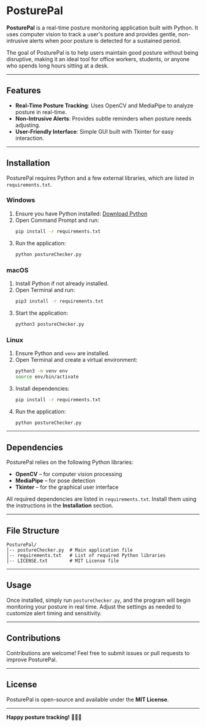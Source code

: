 # PosturePal

**PosturePal** is a real-time posture monitoring application built with Python. It uses computer vision to track a user's posture and provides gentle, non-intrusive alerts when poor posture is detected for a sustained period.  

The goal of PosturePal is to help users maintain good posture without being disruptive, making it an ideal tool for office workers, students, or anyone who spends long hours sitting at a desk.

---

## Features
- **Real-Time Posture Tracking**: Uses OpenCV and MediaPipe to analyze posture in real-time.
- **Non-Intrusive Alerts**: Provides subtle reminders when posture needs adjusting.
- **User-Friendly Interface**: Simple GUI built with Tkinter for easy interaction.

---

## Installation
PosturePal requires Python and a few external libraries, which are listed in `requirements.txt`.

### Windows
1. Ensure you have Python installed: [Download Python](https://www.python.org/downloads/)
2. Open Command Prompt and run:
   ```sh
   pip install -r requirements.txt
   ```
3. Run the application:
   ```sh
   python postureChecker.py
   ```

### macOS
1. Install Python if not already installed.
2. Open Terminal and run:
   ```sh
   pip3 install -r requirements.txt
   ```
3. Start the application:
   ```sh
   python3 postureChecker.py
   ```

### Linux
1. Ensure Python and `venv` are installed.
2. Open Terminal and create a virtual environment:
   ```sh
   python3 -m venv env
   source env/bin/activate
   ```
3. Install dependencies:
   ```sh
   pip install -r requirements.txt
   ```
4. Run the application:
   ```sh
   python postureChecker.py
   ```

---

## Dependencies
PosturePal relies on the following Python libraries:
- **OpenCV** – for computer vision processing
- **MediaPipe** – for pose detection
- **Tkinter** – for the graphical user interface

All required dependencies are listed in `requirements.txt`. Install them using the instructions in the **Installation** section.

---

## File Structure
```
PosturePal/
│-- postureChecker.py  # Main application file
│-- requirements.txt   # List of required Python libraries
│-- LICENSE.txt        # MIT License file
```

---

## Usage
Once installed, simply run `postureChecker.py`, and the program will begin monitoring your posture in real time. Adjust the settings as needed to customize alert timing and sensitivity.

---

## Contributions
Contributions are welcome! Feel free to submit issues or pull requests to improve PosturePal.

---

## License
PosturePal is open-source and available under the **MIT License**.

---

**Happy posture tracking!** 🧑‍💻✨
